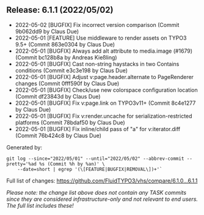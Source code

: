 ## Release: 6.1.1 (2022/05/02)

* 2022-05-02 [BUGFIX] Fix incorrect version comparison (Commit 9b062dd9 by Claus Due)
* 2022-05-01 [FEATURE] Use middleware to render assets on TYPO3 9.5+ (Commit 863e0304 by Claus Due)
* 2022-05-01 [BUGFIX] Always add alt attribute to media.image (#1679) (Commit bc128b8a by Andreas Kießling)
* 2022-05-01 [BUGFIX] Cast non-string haystacks in two Contains conditions (Commit e3c3e198 by Claus Due)
* 2022-05-01 [BUGFIX] Adjust v:page.header.alternate to PageRenderer changes (Commit 0fff590f by Claus Due)
* 2022-05-01 [BUGFIX] Check/use new colorspace configuration location (Commit df23843d by Claus Due)
* 2022-05-01 [BUGFIX] Fix v:page.link on TYPO3v11+ (Commit 8c4e1277 by Claus Due)
* 2022-05-01 [BUGFIX] Fix v:render.uncache for serialization-restricted platforms (Commit 78bdaf50 by Claus Due)
* 2022-05-01 [BUGFIX] Fix inline/child pass of "a" for v:iterator.diff (Commit 76b424c8 by Claus Due)

Generated by:

```
git log --since="2022/05/01" --until="2022/05/02" --abbrev-commit --pretty='%ad %s (Commit %h by %an)' \
    --date=short | egrep '(\[FEATURE|BUGFIX|REMOVAL\])+'`
```

Full list of changes: https://github.com/FluidTYPO3/vhs/compare/6.1.0...6.1.1

*Please note: the change list above does not contain any TASK commits since they are considered 
infrastructure-only and not relevant to end users. The full list includes these!*

